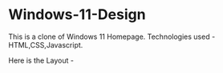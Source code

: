 # Windows-11-Design
This is a clone of Windows 11 Homepage.
Technologies used - HTML,CSS,Javascript.
<br />

Here is the Layout - 
